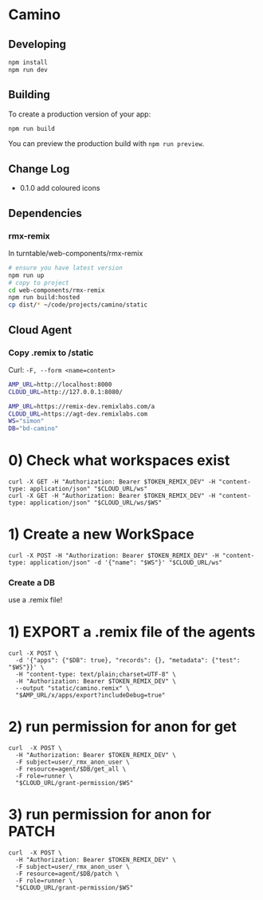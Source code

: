 # Camino

## Developing

```bash
npm install
npm run dev
```

## Building

To create a production version of your app:

```bash
npm run build
```

You can preview the production build with `npm run preview`.

## Change Log

-   0.1.0 add coloured icons

## Dependencies

### rmx-remix

In turntable/web-components/rmx-remix

```sh
# ensure you have latest version
npm run up
# copy to project
cd web-components/rmx-remix
npm run build:hosted
cp dist/* ~/code/projects/camino/static
```

## Cloud Agent

### Copy .remix to /static

Curl: `-F, --form <name=content>`

```sh
AMP_URL=http://localhost:8000
CLOUD_URL=http://127.0.0.1:8080/

AMP_URL=https://remix-dev.remixlabs.com/a
CLOUD_URL=https://agt-dev.remixlabs.com
WS="simon"
DB="bd-camino"
```

# 0) Check what workspaces exist

```
curl -X GET -H "Authorization: Bearer $TOKEN_REMIX_DEV" -H "content-type: application/json" "$CLOUD_URL/ws"
curl -X GET -H "Authorization: Bearer $TOKEN_REMIX_DEV" -H "content-type: application/json" "$CLOUD_URL/ws/$WS"
```

# 1) Create a new WorkSpace

```
curl -X POST -H "Authorization: Bearer $TOKEN_REMIX_DEV" -H "content-type: application/json" -d '{"name": "$WS"}' "$CLOUD_URL/ws"
```

### Create a DB

use a .remix file!

# 1) EXPORT a .remix file of the agents

```
curl -X POST \
  -d '{"apps": {"$DB": true}, "records": {}, "metadata": {"test": "$WS"}}' \
  -H "content-type: text/plain;charset=UTF-8" \
  -H "Authorization: Bearer $TOKEN_REMIX_DEV" \
  --output "static/camino.remix" \
  "$AMP_URL/x/apps/export?includeDebug=true"
```

# 2) run permission for anon for get

```
curl  -X POST \
  -H "Authorization: Bearer $TOKEN_REMIX_DEV" \
  -F subject=user/_rmx_anon_user \
  -F resource=agent/$DB/get_all \
  -F role=runner \
  "$CLOUD_URL/grant-permission/$WS"
```

# 3) run permission for anon for PATCH

```
curl  -X POST \
  -H "Authorization: Bearer $TOKEN_REMIX_DEV" \
  -F subject=user/_rmx_anon_user \
  -F resource=agent/$DB/patch \
  -F role=runner \
  "$CLOUD_URL/grant-permission/$WS"
```
